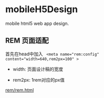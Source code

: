 # mobileH5Design
mobile html5 web app design.


## REM 页面适配

  首先在head中加入
 ` <meta name="rem:config" content="width=640,rem2px=100" >`

  * width: 页面设计稿的宽度

  * rem2px: 1rem对应的px值
 
  [rem/rem.html](https://qingyangmoke.github.io/mobileH5Design/rem/rem.html)
  
